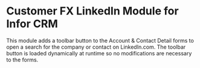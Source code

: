 # Customer FX LinkedIn Module for Infor CRM
This module adds a toolbar button to the Account & Contact Detail forms to open a search for the company or contact on LinkedIn.com. The toolbar button is loaded dynamically at runtime so no modifications are necessary to the forms.
